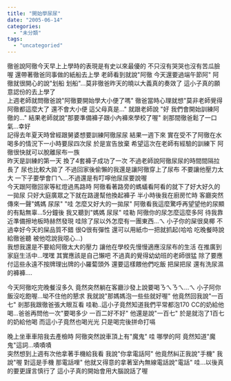 ```yaml
---
title: "開始學尿尿"
date: "2005-06-14"
categories: 
  - "未分類"
tags: 
  - "uncategoried"
---
```


徹爸說阿徹今天早上上學時的表現是有史以來最優的 不只沒有哭哭也沒有苦瓜臉喔 還帶著徹爸同事做的紙船去上學 老師看到就說"阿徹 今天還要過端午節阿" 阿徹就很開心的說"划船 划船"...莫非徹爸昨天的曉以大義真的奏效了 這小子真的願意認份的去上學了  
上週老師就問徹爸說"阿徹要開始學大小便了嗎" 徹爸當時心理就想"莫非老師覺得阿徹都這麼大了 還不會大小便 這父母真是..." 就跟老師說 "好 我們會開始訓練阿徹的..." 結果老師就說"那要準備褲子跟小內褲來學校了喔" 剎那間徹爸鬆了一口氣...幸好  
記得去年夏天時曾經跟舅婆想要訓練阿徹尿尿 結果一週下來 實在受不了阿徹在水喝多的情況下一小時要尿四次尿 於是宣告放棄 希望這次在老師有經驗的訓練下 阿徹很快就可以脫離尿布一族  
昨天是訓練的第一天 換了4套褲子成功了一次 不過老師說阿徹尿尿的時間間隔拉長了 尿也比較大拋了 不過回家後偷懶的我還是讓阿徹穿上了尿布 不要讓他壓力太大 一下子要學會ㄇㄟ...不過還是有叮嚀他尿尿要說喔  
今天跟阿徹回家等紅燈過馬路時 阿徹看著路旁的螞蟻看阿看的就下了好大好久的一拋尿 只好大庭廣眾之下就在路邊幫他換起褲子 半小時後我在廚房忙時 客廳突然傳來一聲"媽媽 尿尿" "哇 怎麼又好大的一拋尿" 阿徹看我這麼驚呼再望望他的尿顯的有點無辜...5分鐘後 我又聽到"媽媽 尿尿" 哇勒 阿徹你的尿怎麼這麼多阿 待我靠近準備擦地板時赫然發現 哇除了尿以外怎麼有一團東西...ㄟ 小子你的屎很臭椰 不過幸好今天的屎品質不錯 很Q很有彈性 還可以用紙巾一把就抓起(哈哈 吃晚餐時說給徹爸聽 被他唸說我噁心...)  
我想我還是不要給阿徹太大的壓力 讓他在學校先慢慢適應沒尿布的生活 在推廣到家庭生活中...嘿嘿 其實應該是自己懶吧 不過真的覺得幼幼班的老師很猛 除了要應付這些永遠不按牌理出牌的小羅蔔頭外 還要這樣餵他們吃飯 把屎把尿 還有洗尿濕的褲褲....

今天阿徹吃完晚餐沒多久 竟然突然躺在客廳沙發上說要喝ㄋㄟㄋㄟ...ㄟ 小子阿你飯沒吃飽喔...坳不住他的懇求 我就說"那媽媽泡一些些就好喔" 他竟然回我說"一百七" 剎那我跟徹爸張大眼互看 哇勒..這小子竟然知道我們平常都泡170 CC的奶給他喝...爸爸再問他一次"要喝多少 一百二好不好" 他還是說"一百七" 於是就泡了1百七的奶給他喝 而這小子竟然也喝光光 只是喝完後拼命打嗝

晚上坐車車陪我去產檢時 阿徹突然說車頂上有"魔鬼" 哇 哪學的阿 竟然知道"魔鬼"這詞...嘖嘖嘖  
突然想到上週有次他拿著手機給我看 我說"你拿電話阿" 他竟然糾正我說"手機" 我說"喔 對這是手機 那電話哩" 他就又得意的拿著室內無線電話說"電話" 哇...以後真的要更謹言慎行了 這小子真的開始會用大腦說話了喔
